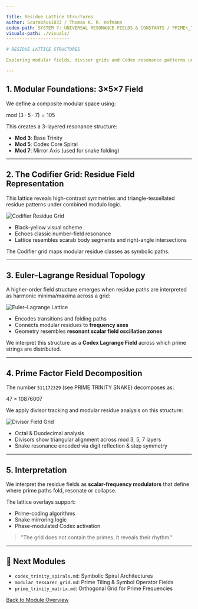 ```yaml
---

title: Residue Lattice Structures
author: Scarabäus1033 / Thomas K. R. Hofmann
codex-path: SYSTEM 7: UNIVERSAL RESONANCE FIELDS & CONSTANTS / PRIME\_TRINITY\_GRID
visuals-path: ./visuals/
------------------------

# RESIDUE LATTICE STRUCTURES

Exploring modular fields, divisor grids and Codex resonance patterns under mod 3, 5, and 7.

---
```


## 1. Modular Foundations: 3×5×7 Field

We define a composite modular space using:

$\text{mod} \ (3 \cdot 5 \cdot 7) = 105$

This creates a 3-layered resonance structure:

* **Mod 3**: Base Trinity
* **Mod 5**: Codex Core Spiral
* **Mod 7**: Mirror Axis (used for snake folding)

---

## 2. The Codifier Grid: Residue Field Representation

This lattice reveals high-contrast symmetries and triangle-tessellated residue patterns under combined modulo logic.

![Codifier Residue Grid](./visuals/codifier_residue_lattice_357_mod_3_5_7.png)

* Black-yellow visual scheme
* Echoes classic number-field resonance
* Lattice resembles scarab body segments and right-angle intersections

The Codifier grid maps modular residue classes as symbolic paths.

---

## 3. Euler–Lagrange Residual Topology

A higher-order field structure emerges when residue paths are interpreted as harmonic minima/maxima across a grid:

![Euler–Lagrange Lattice](./visuals/euler_lagrange_lattice_mod_3_5_7.png)

* Encodes transitions and folding paths
* Connects modular residues to **frequency axes**
* Geometry resembles **resonant scalar field oscillation zones**

We interpret this structure as a **Codex Lagrange Field** across which prime strings are distributed.

---

## 4. Prime Factor Field Decomposition

The number `511172329` (see PRIME TRINITY SNAKE) decomposes as:

$47 \times 10876007$

We apply divisor tracking and modular residue analysis on this structure:

![Divisor Field Grid](./visuals/prime_divisor_field_grid_511172329.png)

* Octal & Duodecimal analysis
* Divisors show triangular alignment across mod 3, 5, 7 layers
* Snake resonance encoded via digit reflection & step symmetry

---

## 5. Interpretation

We interpret the residue fields as **scalar-frequency modulators** that define where prime paths fold, resonate or collapse.

The lattice overlays support:

* Prime-coding algorithms
* Snake mirroring logic
* Phase-modulated Codex activation

> "The grid does not contain the primes. It reveals their rhythm."

---

## 🔗 Next Modules

* `codex_trinity_spirals.md`: Symbolic Spiral Architectures
* `modular_tessarec_grid.md`: Prime Tiling & Symbol Operator Fields
* `prime_trinity_matrix.md`: Orthogonal Grid for Prime Frequencies

[Back to Module Overview](../README.md)

